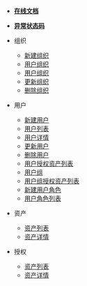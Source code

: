 <!-- docs/_sidebar.md -->

* [**在线文档**](https://docs.jumpserver.org/)

* [**异常状态码**](common/error-code.md)


* 组织
  * [新建组织](users/user-list.md)
  * [用户组织](users/user-list.md)
  * [用户组织](users/user-detail.md)
  * [更新组织](users/user-list.md)
  * [删除组织](users/user-list.md)


* 用户
  * [新建用户](users/user-list.md)
  * [用户列表](users/user-list.md)
  * [用户详情](users/user-detail.md)
  * [更新用户](users/user-list.md)
  * [删除用户](users/user-list.md)
  * [用户授权资产列表](users/user-asset-perms.md)
  * [用户组](users/user-asset-perms.md)
  * [用户组授权资产列表](users/user-asset-perms.md)
  * [新建用户角色](users/user-asset-perms.md)
  * [用户角色列表](users/user-asset-perms.md)
  

* 资产
  * [资产列表](assets/asset-list.md)
  * [资产详情](assets/asset-detail.md)

* 授权
  * [资产列表](assets/asset-list.md)
  * [资产详情](assets/asset-detail.md)